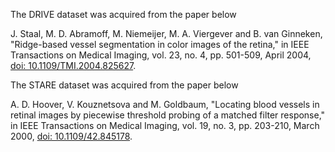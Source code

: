 The DRIVE dataset was acquired from the paper below

J. Staal, M. D. Abramoff, M. Niemeijer, M. A. Viergever and B. van Ginneken, "Ridge-based vessel segmentation in color images of the retina," in IEEE Transactions on Medical Imaging, vol. 23, no. 4, pp. 501-509, April 2004, [doi: 10.1109/TMI.2004.825627](https://doi.org/10.1109/TMI.2004.825627).

The STARE dataset was acquired from the paper below

A. D. Hoover, V. Kouznetsova and M. Goldbaum, "Locating blood vessels in retinal images by piecewise threshold probing of a matched filter response," in IEEE Transactions on Medical Imaging, vol. 19, no. 3, pp. 203-210, March 2000, [doi: 10.1109/42.845178](https://doi.org/10.1109/42.845178).
